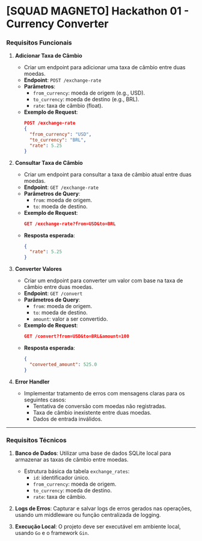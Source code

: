 # [SQUAD MAGNETO] Hackathon 01 - Currency Converter

### Requisitos Funcionais

1. **Adicionar Taxa de Câmbio**
   - Criar um endpoint para adicionar uma taxa de câmbio entre duas moedas.
   - **Endpoint**: `POST /exchange-rate`
   - **Parâmetros**:
     - `from_currency`: moeda de origem (e.g., USD).
     - `to_currency`: moeda de destino (e.g., BRL).
     - `rate`: taxa de câmbio (float).
   - **Exemplo de Request**:
     ```json
     POST /exchange-rate
     {
       "from_currency": "USD",
       "to_currency": "BRL",
       "rate": 5.25
     }
     ```

2. **Consultar Taxa de Câmbio**
   - Criar um endpoint para consultar a taxa de câmbio atual entre duas moedas.
   - **Endpoint**: `GET /exchange-rate`
   - **Parâmetros de Query**:
     - `from`: moeda de origem.
     - `to`: moeda de destino.
   - **Exemplo de Request**:
     ```json
     GET /exchange-rate?from=USD&to=BRL
     ```
   - **Resposta esperada**:
     ```json
     {
       "rate": 5.25
     }
     ```

3. **Converter Valores**
   - Criar um endpoint para converter um valor com base na taxa de câmbio entre duas moedas.
   - **Endpoint**: `GET /convert`
   - **Parâmetros de Query**:
     - `from`: moeda de origem.
     - `to`: moeda de destino.
     - `amount`: valor a ser convertido.
   - **Exemplo de Request**:
     ```json
     GET /convert?from=USD&to=BRL&amount=100
     ```
   - **Resposta esperada**:
     ```json
     {
       "converted_amount": 525.0
     }
     ```

4. **Error Handler**
   - Implementar tratamento de erros com mensagens claras para os seguintes casos:
     - Tentativa de conversão com moedas não registradas.
     - Taxa de câmbio inexistente entre duas moedas.
     - Dados de entrada inválidos.

---

### Requisitos Técnicos

1. **Banco de Dados**: Utilizar uma base de dados SQLite local para armazenar as taxas de câmbio entre moedas.
   - Estrutura básica da tabela `exchange_rates`:
     - `id`: identificador único.
     - `from_currency`: moeda de origem.
     - `to_currency`: moeda de destino.
     - `rate`: taxa de câmbio.

2. **Logs de Erros**: Capturar e salvar logs de erros gerados nas operações, usando um middleware ou função centralizada de logging.

3. **Execução Local**: O projeto deve ser executável em ambiente local, usando `Go` e o framework `Gin`.
